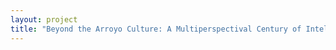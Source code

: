 ```yaml
--- 
layout: project 
title: "Beyond the Arroyo Culture: A Multiperspectival Century of Intellectual and Social Activism in Northeast Los Angeles": The project will draw on textual, image, and manuscript collections from several institutions and organizations to present a composite, multifaceted image of intellectual life, activism, and culture in Northeast Los Angeles.
---
```



